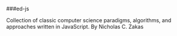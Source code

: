 ###ed-js

Collection of classic computer science paradigms, algorithms, and approaches written in JavaScript. By Nicholas C. Zakas
